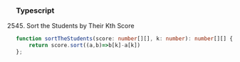 ### Typescript

2545. Sort the Students by Their Kth Score

```typescript
function sortTheStudents(score: number[][], k: number): number[][] {
    return score.sort((a,b)=>b[k]-a[k])
};
```